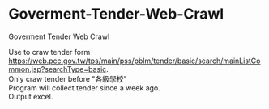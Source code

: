 # Goverment-Tender-Web-Crawl
Goverment Tender Web Crawl

Use to craw tender form https://web.pcc.gov.tw/tps/main/pss/pblm/tender/basic/search/mainListCommon.jsp?searchType=basic.  
Only craw tender before "各級學校"  
Program will collect tender since a week ago.  
Output excel.  
